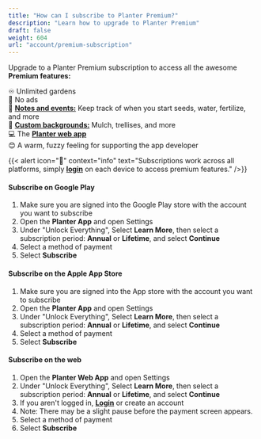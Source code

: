 ```yaml
---
title: "How can I subscribe to Planter Premium?"
description: "Learn how to upgrade to Planter Premium"
draft: false
weight: 604
url: "account/premium-subscription"
---
```


Upgrade to a Planter Premium subscription to access all the awesome **Premium features:**

♾️ Unlimited gardens<br />
🚫 No ads<br />
📝 [**Notes and events:**](../../notes-and-events/how-to) Keep track of when you start seeds, water, fertilize, and more<br />
🎨 [**Custom backgrounds:**](../../garden/customize) Mulch, trellises, and more<br />
💻 The [**Planter web app**](https://planter.garden/gardens)<br />
😊 A warm, fuzzy feeling for supporting the app developer<br />

{{< alert icon="🍓" context="info" text="Subscriptions work across all platforms, simply [**login**](../login) on each device to access premium features." />}}

#### Subscribe on Google Play
1. Make sure you are signed into the Google Play store with the account you want to subscribe
2. Open the **Planter App** and open Settings
3. Under "Unlock Everything", Select **Learn More**, then select a subscription period: **Annual** or **Lifetime**, and select **Continue**
4. Select a method of payment
5. Select **Subscribe**

#### Subscribe on the Apple App Store
1. Make sure you are signed into the App store with the account you want to subscribe
2. Open the **Planter App** and open Settings
3. Under "Unlock Everything", Select **Learn More**, then select a subscription period: **Annual** or **Lifetime**, and select **Continue**
4. Select a method of payment
5. Select **Subscribe**

#### Subscribe on the web
1. Open the **Planter Web App** and open Settings
2. Under "Unlock Everything", Select **Learn More**, then select a subscription period: **Annual** or **Lifetime**, and select **Continue**
3. If you aren't logged in, [**Login**](../login) or create an account
4. Note: There may be a slight pause before the payment screen appears.
5. Select a method of payment
6. Select **Subscribe**


